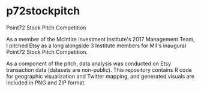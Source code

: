 # p72stockpitch
Point72 Stock Pitch Competition

As a member of the McIntire Investment Institute's 2017 Management Team, I pitched Etsy as a long alongside 3 Institute members for MII's inaugural Point72 Stock Pitch Competition.

As a component of the pitch, data analysis was conducted on Etsy transaction data (datasets are non-public). This repository contains R code for geographic visualization and Twitter mapping, and generated visuals are included in PNG and ZIP format.
